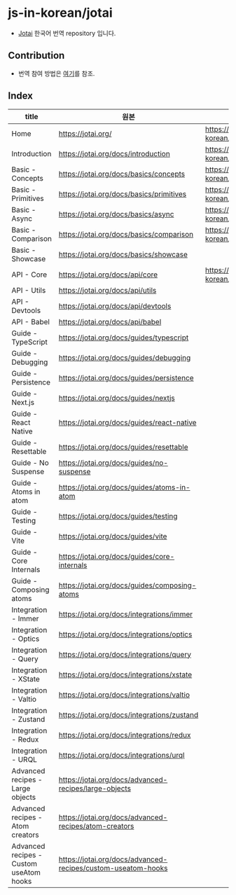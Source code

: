 # js-in-korean/jotai

- [Jotai](https://jotai.org/) 한국어 번역 repository 입니다.

## Contribution

- 번역 참여 방법은 [여기](https://github.com/js-in-korean/jotai/issues/3)를 참조.

## Index

|title|원본|번역본|
|-|-|-|
|Home|https://jotai.org/|https://github.com/js-in-korean/jotai/blob/master/home.md|
|Introduction|https://jotai.org/docs/introduction|https://github.com/js-in-korean/jotai/blob/master/introduction.md|
|Basic - Concepts|https://jotai.org/docs/basics/concepts|https://github.com/js-in-korean/jotai/blob/master/concepts.md|
|Basic - Primitives|https://jotai.org/docs/basics/primitives|https://github.com/js-in-korean/jotai/blob/master/primitives.md|
|Basic - Async| https://jotai.org/docs/basics/async|https://github.com/js-in-korean/jotai/blob/master/async.md|
|Basic - Comparison|https://jotai.org/docs/basics/comparison|https://github.com/js-in-korean/jotai/blob/master/comparison.md|
|Basic - Showcase|https://jotai.org/docs/basics/showcase||
|API - Core|https://jotai.org/docs/api/core|https://github.com/js-in-korean/jotai/blob/master/api_core.md|
|API - Utils|https://jotai.org/docs/api/utils||
|API - Devtools|https://jotai.org/docs/api/devtools||
|API - Babel|https://jotai.org/docs/api/babel||
|Guide - TypeScript|https://jotai.org/docs/guides/typescript||
|Guide - Debugging|https://jotai.org/docs/guides/debugging||
|Guide - Persistence|https://jotai.org/docs/guides/persistence||
|Guide - Next.js|https://jotai.org/docs/guides/nextjs||
|Guide - React Native|https://jotai.org/docs/guides/react-native||
|Guide - Resettable|https://jotai.org/docs/guides/resettable||
|Guide - No Suspense|https://jotai.org/docs/guides/no-suspense||
|Guide - Atoms in atom|https://jotai.org/docs/guides/atoms-in-atom||
|Guide - Testing|https://jotai.org/docs/guides/testing||
|Guide - Vite|https://jotai.org/docs/guides/vite||
|Guide - Core Internals|https://jotai.org/docs/guides/core-internals||
|Guide - Composing atoms|https://jotai.org/docs/guides/composing-atoms||
|Integration - Immer|https://jotai.org/docs/integrations/immer||
|Integration - Optics|https://jotai.org/docs/integrations/optics||
|Integration - Query|https://jotai.org/docs/integrations/query||
|Integration - XState|https://jotai.org/docs/integrations/xstate||
|Integration - Valtio|https://jotai.org/docs/integrations/valtio||
|Integration - Zustand|https://jotai.org/docs/integrations/zustand||
|Integration - Redux|https://jotai.org/docs/integrations/redux||
|Integration - URQL|https://jotai.org/docs/integrations/urql||
|Advanced recipes - Large objects|https://jotai.org/docs/advanced-recipes/large-objects||
|Advanced recipes - Atom creators|https://jotai.org/docs/advanced-recipes/atom-creators||
|Advanced recipes - Custom useAtom hooks|https://jotai.org/docs/advanced-recipes/custom-useatom-hooks||
